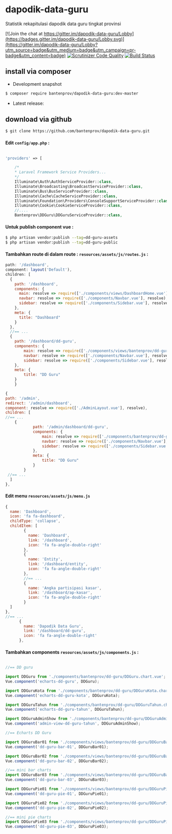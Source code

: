 # dapodik-data-guru
Statistik rekapitulasi dapodik data guru tingkat provinsi

[![Join the chat at https://gitter.im/dapodik-data-guru/Lobby](https://badges.gitter.im/dapodik-data-guru/Lobby.svg)](https://gitter.im/dapodik-data-guru/Lobby?utm_source=badge&utm_medium=badge&utm_campaign=pr-badge&utm_content=badge)
[![Scrutinizer Code Quality](https://scrutinizer-ci.com/g/bantenprov/dapodik-data-guru/badges/quality-score.png?b=master)](https://scrutinizer-ci.com/g/bantenprov/dapodik-data-guru/?branch=master)
[![Build Status](https://scrutinizer-ci.com/g/bantenprov/dapodik-data-guru/badges/build.png?b=master)](https://scrutinizer-ci.com/g/bantenprov/dapodik-data-guru/build-status/master)

 
## install via composer

- Development snapshot
```bash
$ composer require bantenprov/dapodik-data-guru:dev-master
```
- Latest release:

## download via github
```bash
$ git clone https://github.com/bantenprov/dapodik-data-guru.git
```
#### Edit `config/app.php` :
```php

'providers' => [

    /*
    * Laravel Framework Service Providers...
    */
    Illuminate\Auth\AuthServiceProvider::class,
    Illuminate\Broadcasting\BroadcastServiceProvider::class,
    Illuminate\Bus\BusServiceProvider::class,
    Illuminate\Cache\CacheServiceProvider::class,
    Illuminate\Foundation\Providers\ConsoleSupportServiceProvider::class,
    Illuminate\Cookie\CookieServiceProvider::class,
    //....
    Bantenprov\DDGuru\DDGuruServiceProvider::class,

```

#### Untuk publish component vue :

```bash
$ php artisan vendor:publish --tag=dd-guru-assets
$ php artisan vendor:publish --tag=dd-guru-public
```
#### Tambahkan route di dalam route : `resources/assets/js/routes.js` :

```javascript
path: '/dashboard',
component: layout('Default'),
children: [
  {
    path: '/dashboard',
    components: {
      main: resolve => require(['./components/views/DashboardHome.vue'], resolve),
      navbar: resolve => require(['./components/Navbar.vue'], resolve),
      sidebar: resolve => require(['./components/Sidebar.vue'], resolve)
    },
    meta: {
      title: "Dashboard"
    }
  },
  //== ...
  {
    path: '/dashboard/dd-guru',
    components: {
        main: resolve => require(['./components/views/bantenprov/dd-guru/DashboardDDGuru.vue'], resolve),
        navbar: resolve => require(['./components/Navbar.vue'], resolve),
        sidebar: resolve => require(['./components/Sidebar.vue'], resolve)
    },
    meta: {
        title: "DD Guru"
    }
	}
```

```javascript
{
path: '/admin',
redirect: '/admin/dashboard',
component: resolve => require(['./AdminLayout.vue'], resolve),
children: [
//== ...
    {
			path: '/admin/dashboard/dd-guru',
			components: {
				main: resolve => require(['./components/bantenprov/dd-guru/DDGuruAdmin.show.vue'], resolve),
				navbar: resolve => require(['./components/Navbar.vue'], resolve),
				sidebar: resolve => require(['./components/Sidebar.vue'], resolve)
			},
			meta: {
				title: "DD Guru"
			}
		}
 //== ...   
  ]
},

```
#### Edit menu `resources/assets/js/menu.js`

```javascript
{
  name: 'Dashboard',
  icon: 'fa fa-dashboard',
  childType: 'collapse',
  childItem: [
        {
          name: 'Dashboard',
          link: '/dashboard',
          icon: 'fa fa-angle-double-right'
        },
        {
          name: 'Entity',
          link: '/dashboard/entity',
          icon: 'fa fa-angle-double-right'
        },
        //== ...
        {
          name: 'Angka partisipasi kasar',
          link: '/dashboard/ap-kasar',
          icon: 'fa fa-angle-double-right'
        }
  ]
},
//== ...        
      {
        name: 'Dapodik Data Guru',
        link: '/dashboard/dd-guru',
        icon: 'fa fa-angle-double-right'
      },
```

#### Tambahkan components `resources/assets/js/components.js` :

```javascript

//== DD guru

import DDGuru from './components/bantenprov/dd-guru/DDGuru.chart.vue';
Vue.component('echarts-dd-guru', DDGuru);

import DDGuruKota from './components/bantenprov/dd-guru/DDGuruKota.chart.vue';
Vue.component('echarts-dd-guru-kota', DDGuruKota);

import DDGuruTahun from './components/bantenprov/dd-guru/DDGuruTahun.chart.vue';
Vue.component('echarts-dd-guru-tahun', DDGuruTahun);

import DDGuruAdminShow from './components/bantenprov/dd-guru/DDGuruAdmin.show.vue';
Vue.component('admin-view-dd-guru-tahun', DDGuruAdminShow);

//== Echarts DD Guru

import DDGuruBar01 from './components/views/bantenprov/dd-guru/DDGuruBar01.vue';
Vue.component('dd-guru-bar-01', DDGuruBar01);

import DDGuruBar02 from './components/views/bantenprov/dd-guru/DDGuruBar02.vue';
Vue.component('dd-guru-bar-02', DDGuruBar02);

//== mini bar charts
import DDGuruBar03 from './components/views/bantenprov/dd-guru/DDGuruBar03.vue';
Vue.component('dd-guru-bar-03', DDGuruBar03);

import DDGuruPie01 from './components/views/bantenprov/dd-guru/DDGuruPie01.vue';
Vue.component('dd-guru-pie-01', DDGuruPie01);

import DDGuruPie02 from './components/views/bantenprov/dd-guru/DDGuruPie02.vue';
Vue.component('dd-guru-pie-02', DDGuruPie02);

//== mini pie charts
import DDGuruPie03 from './components/views/bantenprov/dd-guru/DDGuruPie03.vue';
Vue.component('dd-guru-pie-03', DDGuruPie03);
```

